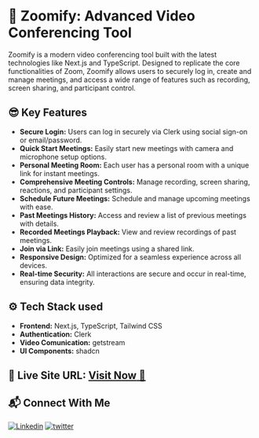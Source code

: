 # 🎥 Zoomify: Advanced Video Conferencing Tool
Zoomify is a modern video conferencing tool built with the latest technologies like Next.js and TypeScript. Designed to replicate the core functionalities of Zoom, Zoomify allows users to securely log in, create and manage meetings, and access a wide range of features such as recording, screen sharing, and participant control.

## 😎 Key Features

- **Secure Login:** Users can log in securely via Clerk using social sign-on or email/password.
- **Quick Start Meetings:** Easily start new meetings with camera and microphone setup options.
- **Personal Meeting Room:** Each user has a personal room with a unique link for instant meetings.
- **Comprehensive Meeting Controls:** Manage recording, screen sharing, reactions, and participant settings.
- **Schedule Future Meetings:** Schedule and manage upcoming meetings with ease.
- **Past Meetings History:** Access and review a list of previous meetings with details.
- **Recorded Meetings Playback:** View and review recordings of past meetings.
- **Join via Link:** Easily join meetings using a shared link.
- **Responsive Design:** Optimized for a seamless experience across all devices.
- **Real-time Security:** All interactions are secure and occur in real-time, ensuring data integrity.

## ⚙️ Tech Stack used

- **Frontend:** Next.js, TypeScript, Tailwind CSS
- **Authentication:** Clerk
- **Video Comunication:** getstream 
- **UI Components:** shadcn

## 📌 Live Site URL: <a href="https://nova-zoom.vercel.app/">**Visit Now** 🚀</a>

## 📬 Connect With Me

[![Linkedin](https://img.shields.io/badge/LinkedIn-1877F2?style=for-the-badge&logo=linkedin&logoColor=white)](https://www.linkedin.com/in/mhdamaan79/)
[![twitter](	https://img.shields.io/badge/Twitter-1DA1F2?style=for-the-badge&logo=twitter&logoColor=white)](https://twitter.com/mhdamaan79)
